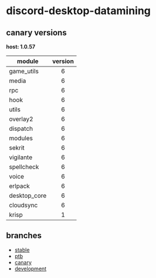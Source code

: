 # discord-desktop-datamining

## canary versions

**host: 1.0.57**

| module | version |
| ------ | :-----: |
| game_utils | 6 |
| media | 6 |
| rpc | 6 |
| hook | 6 |
| utils | 6 |
| overlay2 | 6 |
| dispatch | 6 |
| modules | 6 |
| sekrit | 6 |
| vigilante | 6 |
| spellcheck | 6 |
| voice | 6 |
| erlpack | 6 |
| desktop_core | 6 |
| cloudsync | 6 |
| krisp | 1 |

## branches

- [stable](https://github.com/OpenAsar/discord-desktop-datamining/tree/stable)
- [ptb](https://github.com/OpenAsar/discord-desktop-datamining/tree/ptb)
- [canary](https://github.com/OpenAsar/discord-desktop-datamining/tree/canary)
- [development](https://github.com/OpenAsar/discord-desktop-datamining/tree/development)